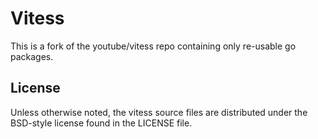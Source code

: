 # Vitess

This is a fork of the youtube/vitess repo containing only re-usable go packages.

## License

Unless otherwise noted, the vitess source files are distributed
under the BSD-style license found in the LICENSE file.
